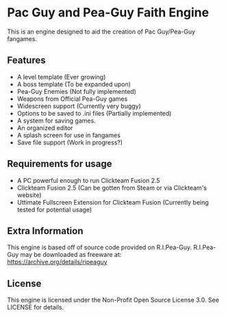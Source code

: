 # Pac Guy and Pea-Guy Faith Engine

This is an engine designed to aid the creation of Pac Guy/Pea-Guy fangames.

## Features

* A level template (Ever growing)
* A boss template (To be expanded upon)
* Pea-Guy Enemies (Not fully implemented)
* Weapons from Official Pea-Guy games
* Widescreen support (Currently very buggy)
* Options to be saved to .ini files (Partially implemented)
* A system for saving games.
* An organized editor
* A splash screen for use in fangames
* Save file support (Work in progress?)

## Requirements for usage

- A PC powerful enough to run Clickteam Fusion 2.5
- Clickteam Fusion 2.5 (Can be gotten from Steam or via Clickteam's website)
- Uttimate Fullscreen Extension for Clickteam Fusion (Currently being tested for potential usage)

## Extra Information

This engine is based off of source code provided on R.I.Pea-Guy. R.I.Pea-Guy may be downloaded as freeware at:
https://archive.org/details/ripeaguy

## License

This engine is licensed under the Non-Profit Open Source License 3.0. See LICENSE for details.
